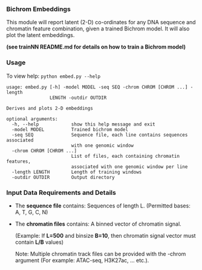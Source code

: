 ### Bichrom Embeddings
This module will report latent (2-D) co-ordinates for any DNA sequence and chromatin feature combination, given a trained Bichrom model. It will also plot the latent embeddings. 

**(see trainNN README.md for details on how to train a Bichrom model)**

### Usage

To view help: ```python embed.py --help```
```
usage: embed.py [-h] -model MODEL -seq SEQ -chrom CHROM [CHROM ...] -length
                LENGTH -outdir OUTDIR

Derives and plots 2-D embeddings

optional arguments:
  -h, --help            show this help message and exit
  -model MODEL          Trained bichrom model
  -seq SEQ              Sequence file, each line contains sequences associated
                        with one genomic window
  -chrom CHROM [CHROM ...]
                        List of files, each containing chromatin features,
                        associated with one genomic window per line
  -length LENGTH        Length of training windows
  -outdir OUTDIR        Output directory
```

### Input Data Requirements and Details

* The **sequence file** contains: Sequences of length L. (Permitted bases: A, T, G, C, N)
* The **chromatin files** contains: A binned vector of chromatin signal. 

  (Example: If **L=500** and binsize **B=10**, then chromatin signal vector must contain **L/B** values)
    
  Note: Multiple chromatin track files can be provided with the -chrom argument (For example: ATAC-seq, H3K27ac, ... etc.).
  
